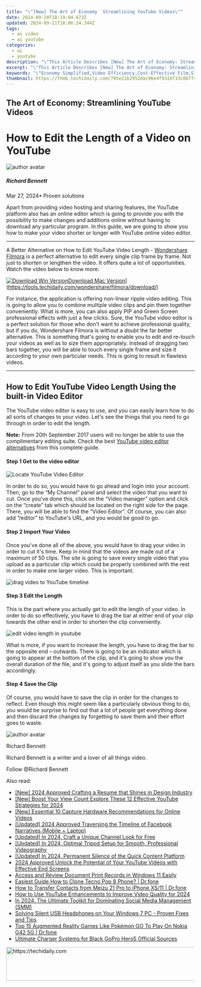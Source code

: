 ```yaml
---
title: "\"[New] The Art of Economy  Streamlining YouTube Videos\""
date: 2024-09-20T18:19:04.673Z
updated: 2024-09-21T18:06:24.344Z
tags:
  - ai video
  - ai youtube
categories:
  - ai
  - youtube
description: "\"This Article Describes [New] The Art of Economy: Streamlining YouTube Videos\""
excerpt: "\"This Article Describes [New] The Art of Economy: Streamlining YouTube Videos\""
keywords: "\"Economy Simplified,Video Efficiency,Cost-Effective Film,Slender Content,Budgeted Clips,Minimalist Media,Optimized Videos\""
thumbnail: https://thmb.techidaily.com/795e21b2952dac96e4f9316f33c867f4d5e9a26e7b970dc3ae9c242e74e0d377.jpg
---
```


## The Art of Economy: Streamlining YouTube Videos

# How to Edit the Length of a Video on YouTube

![author avatar](https://images.wondershare.com/filmora/article-images/richard-bennett.jpg)

##### Richard Bennett

 Mar 27, 2024• Proven solutions

Apart from providing video hosting and sharing features, the YouTube platform also has an online editor which is going to provide you with the possibility to make changes and additions online without having to download any particular program. In this guide, we are going to show you how to make your video shorter or longer with YouTube online video editor.

---

A Better Alternative on How to Edit YouTube Video Length - [Wondershare Filmora](https://tools.techidaily.com/wondershare/filmora/download/) is a perfect alternative to edit every single clip frame by frame. Not just to shorten or lengthen the video. It offers quite a lot of opportunities. Watch the video below to know more:

[![Download Win Version](https://images.wondershare.com/filmora/guide/download-btn-win.jpg)](https://tools.techidaily.com/wondershare/filmora/download/)[Download Mac Version](https://images.wondershare.com/filmora/guide/download-btn-mac.jpg)](https://tools.techidaily.com/wondershare/filmora/download/)

For instance, the application is offering non-linear ripple video editing. This is going to allow you to combine multiple video clips and pin them together conveniently. What is more, you can also apply PIP and Green Screen professional effects with just a few clicks. Sure, the YouTube video editor is a perfect solution for those who don't want to achieve professional quality, but if you do, Wondershare Filmora is without a doubt the far better alternative. This is something that's going to enable you to edit and re-touch your videos as well as to size them appropriately. Instead of dragging two bars together, you will be able to touch every single frame and size it according to your own particular needs. This is going to result in flawless videos.

---

## How to Edit YouTube Video Length Using the built-in Video Editor

The YouTube video editor is easy to use, and you can easily learn how to do all sorts of changes to your video. Let's see the things that you need to go through in order to edit the length.

**Note:** From 20th September 2017 users will no longer be able to use the complimentary editing suite. Check the best [YouTube video editor alternatives](https://tools.techidaily.com/wondershare/filmora/download/) from this complete guide.

#### Step 1 Get to the video editor

![Locate YouTube Video Editor](https://images.wondershare.com/filmora/article-images/add-music-to-youtube-video-6.jpg)

In order to do so, you would have to go ahead and login into your account. Then, go to the “My Channel” panel and select the video that you want to cut. Once you've done this, click on the “Video manager” option and click on the “create” tab which should be located on the right side for the page. There, you will be able to find the “Video Editor”. Of course, you can also add “/editor” to YouTube's URL, and you would be good to go.

#### Step 2 Import Your Video

Once you've done all of the above, you would have to drag your video in order to cut it's time. Keep in mind that the videos are made out of a maximum of 50 clips. The site is going to save every single video that you upload as a particular clip which could be properly combined with the rest in order to make one larger video. This is important.

![drag video to YouTube timeline](https://images.wondershare.com/filmora/article-images/drag-video-to-youtube-timeline.jpg)

#### Step 3 Edit the Length

This is the part where you actually get to edit the length of your video. In order to do so effectively, you have to drag the bar at either end of your clip towards the other end in order to shorten the clip conveniently.

![edit video length in youtube](https://images.wondershare.com/filmora/article-images/edit-video-length-in-youtube.jpg)

What is more, if you want to increase the length, you have to drag the bar to the opposite end – outwards. There is going to be an indicator which is going to appear at the bottom of the clip, and it's going to show you the overall duration of the file, and it's going to adjust itself as you slide the bars accordingly.

#### Step 4 Save the Clip

Of course, you would have to save the clip in order for the changes to reflect. Even though this might seem like a particularly obvious thing to do, you would be surprise to find out that a lot of people get everything done and then discard the changes by forgetting to save them and their effort goes to waste.

![author avatar](https://images.wondershare.com/filmora/article-images/richard-bennett.jpg)

Richard Bennett

Richard Bennett is a writer and a lover of all things video.

Follow @Richard Bennett

<ins class="adsbygoogle"
     style="display:block"
     data-ad-format="autorelaxed"
     data-ad-client="ca-pub-7571918770474297"
     data-ad-slot="1223367746"></ins>

<ins class="adsbygoogle"
     style="display:block"
     data-ad-client="ca-pub-7571918770474297"
     data-ad-slot="8358498916"
     data-ad-format="auto"
     data-full-width-responsive="true"></ins>

<span class="atpl-alsoreadstyle">Also read:</span>
<div><ul>
<li><a href="https://fox-cloud.techidaily.com/new-2024-approved-crafting-a-resume-that-shines-in-design-industry/"><u>[New] 2024 Approved Crafting a Resume that Shines in Design Industry</u></a></li>
<li><a href="https://youtube-sure.techidaily.com/oost-your-view-count-explore-these-12-effective-youtube-strategies-for-2024/"><u>[New] Boost Your View Count Explore These 12 Effective YouTube Strategies for 2024</u></a></li>
<li><a href="https://youtube-sure.techidaily.com/ssential-10-capture-hardware-recommendations-for-online-videos/"><u>[New] Essential 10 Capture Hardware Recommendations for Online Videos</u></a></li>
<li><a href="https://facebook-clips.techidaily.com/updated-2024-approved-traversing-the-timeline-of-facebook-narratives-mobile-plus-laptop/"><u>[Updated] 2024 Approved Traversing the Timeline of Facebook Narratives (Mobile + Laptop)</u></a></li>
<li><a href="https://youtube-sure.techidaily.com/ed-in-2024-craft-a-unique-channel-look-for-free/"><u>[Updated] In 2024, Craft a Unique Channel Look for Free</u></a></li>
<li><a href="https://youtube-sure.techidaily.com/ed-in-2024-optimal-tripod-setup-for-smooth-professional-videography/"><u>[Updated] In 2024, Optimal Tripod Setup for Smooth, Professional Videography</u></a></li>
<li><a href="https://youtube-sure.techidaily.com/ed-in-2024-permanent-silence-of-the-quick-content-platform/"><u>[Updated] In 2024, Permanent Silence of the Quick Content Platform</u></a></li>
<li><a href="https://youtube-sure.techidaily.com/approved-unlock-the-potential-of-your-youtube-videos-with-effective-end-screens/"><u>2024 Approved Unlock the Potential of Your YouTube Videos with Effective End Screens</u></a></li>
<li><a href="https://blog-min.techidaily.com/access-and-review-document-print-records-in-windows-11-easily/"><u>Access and Review Document Print Records in Windows 11 Easily</u></a></li>
<li><a href="https://blog-min.techidaily.com/easiest-guide-how-to-clone-tecno-pop-8-phone-drfone-by-drfone-transfer-from-android-transfer-from-android/"><u>Easiest Guide How to Clone Tecno Pop 8 Phone? | Dr.fone</u></a></li>
<li><a href="https://blog-min.techidaily.com/how-to-transfer-contacts-from-meizu-21-pro-to-iphone-xs11-drfone-by-drfone-transfer-from-android-transfer-from-android/"><u>How to Transfer Contacts from Meizu 21 Pro to iPhone XS/11 | Dr.fone</u></a></li>
<li><a href="https://youtube-sure.techidaily.com/o-use-youtube-enhancements-to-improve-video-quality-for-2024/"><u>How to Use YouTube Enhancements to Improve Video Quality for 2024</u></a></li>
<li><a href="https://some-approaches.techidaily.com/in-2024-the-ultimate-toolkit-for-dominating-social-media-management-smm/"><u>In 2024, The Ultimate Toolkit for Dominating Social Media Management (SMM)</u></a></li>
<li><a href="https://sound-issues.techidaily.com/solving-silent-usb-headphones-on-your-windows-7-pc-proven-fixes-and-tips/"><u>Solving Silent USB Headphones on Your Windows 7 PC - Proven Fixes and Tips</u></a></li>
<li><a href="https://android-pokemon-go.techidaily.com/top-15-augmented-reality-games-like-pokemon-go-to-play-on-nokia-g42-5g-drfone-by-drfone-virtual-android/"><u>Top 15 Augmented Reality Games Like Pokémon GO To Play On Nokia G42 5G | Dr.fone</u></a></li>
<li><a href="https://extra-resources.techidaily.com/ultimate-charger-systems-for-black-gopro-hero5-official-sources/"><u>Ultimate Charger Systems for Black GoPro Hero5 Official Sources</u></a></li>
</ul></div>

<!-- affiliate ads begin -->
<a href="https://appsumo.8odi.net/c/5597632/2043661/7443" target="_top" id="2043661">
  <img src="//a.impactradius-go.com/display-ad/7443-2043661" border="0" alt="https://techidaily.com" width="728" height="90"/>
</a>
<img height="0" width="0" src="https://appsumo.8odi.net/i/5597632/2043661/7443" style="position:absolute;visibility:hidden;" border="0" />
<!-- affiliate ads end -->

